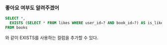 ### 좋아요 여부도 알려주겠어
```sql
SELECT *,
  EXISTS (SELECT * FROM likes WHERE user_id=? AND book_id=?) AS is_liked
FROM books
```
와 같이 EXISTS를 사용하는 컬럼을 추가할 수 있다.